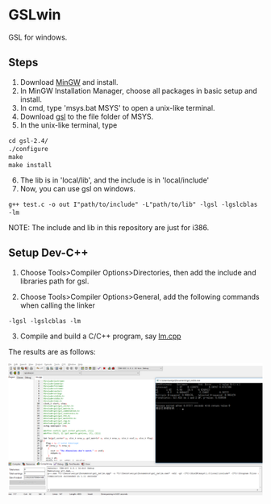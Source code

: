 # GSLwin
GSL for windows.

## Steps

1. Download [MinGW](www.mingw.org) and install.
2. In MinGW Installation Manager, choose all packages in basic setup and install.
3. In cmd, type 'msys.bat MSYS' to open a unix-like terminal.
4. Download [gsl](ftp://ftp.gnu.org/gnu/gsl/) to the file folder of MSYS.
5. In the unix-like terminal, type

```
cd gsl-2.4/
./configure
make
make install
```
6. The lib is in 'local/lib', and the include is in 'local/include'
7. Now, you can use gsl on windows.
```
g++ test.c -o out I"path/to/include" -L"path/to/lib" -lgsl -lgslcblas -lm
```

NOTE: The include and lib in this repository are just for i386.

## Setup Dev-C++
1. Choose Tools>Compiler Options>Directories, then add the include and libraries path for gsl.

2. Choose Tools>Compiler Options>General, add the following commands when calling the linker
```
-lgsl -lgslcblas -lm
```

3. Compile and build a C/C++ program, say [lm.cpp](https://github.com/szcf-weiya/gsl_lm)

The results are as follows:

![](result.png)

